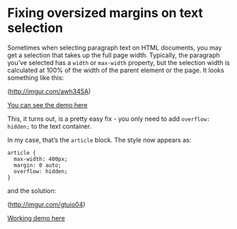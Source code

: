 # Fixing oversized margins on text selection

Sometimes when selecting paragraph text on HTML documents, you may get a selection that takes up the full page width.
Typically, the paragraph you’ve selected has a `width` or `max-width` property, but the selection width is calculated at 100% of the width of the parent element or the page. It looks something like this:

(http://imgur.com/awh345A)

[You can see the demo here](/blog/text-selection-width/broken.html)

This, it turns out, is a pretty easy fix - you only need to add `overflow: hidden;` to the text container.

In my case, that’s the `article` block. The style now appears as:

    article {
      max-width: 400px;
      margin: 0 auto;
      overflow: hidden;
    }

and the solution:

(http://imgur.com/gtuio04)

[Working demo here](/blog/text-selection-width/fixed.html)
